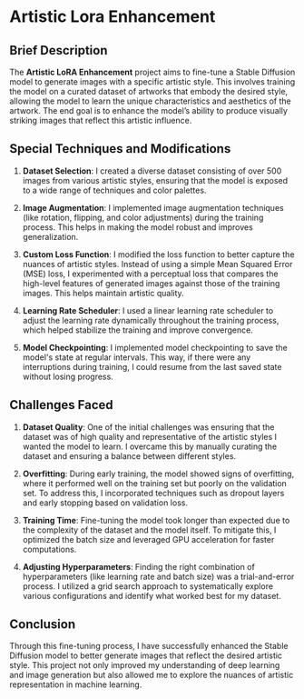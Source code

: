 # Artistic Lora Enhancement

## Brief Description
The **Artistic LoRA Enhancement** project aims to fine-tune a Stable Diffusion model to generate images with a specific artistic style. This involves training the model on a curated dataset of artworks that embody the desired style, allowing the model to learn the unique characteristics and aesthetics of the artwork. The end goal is to enhance the model’s ability to produce visually striking images that reflect this artistic influence.

## Special Techniques and Modifications
1. **Dataset Selection**: I created a diverse dataset consisting of over 500 images from various artistic styles, ensuring that the model is exposed to a wide range of techniques and color palettes.

2. **Image Augmentation**: I implemented image augmentation techniques (like rotation, flipping, and color adjustments) during the training process. This helps in making the model robust and improves generalization.

3. **Custom Loss Function**: I modified the loss function to better capture the nuances of artistic styles. Instead of using a simple Mean Squared Error (MSE) loss, I experimented with a perceptual loss that compares the high-level features of generated images against those of the training images. This helps maintain artistic quality.

4. **Learning Rate Scheduler**: I used a linear learning rate scheduler to adjust the learning rate dynamically throughout the training process, which helped stabilize the training and improve convergence.

5. **Model Checkpointing**: I implemented model checkpointing to save the model's state at regular intervals. This way, if there were any interruptions during training, I could resume from the last saved state without losing progress.

## Challenges Faced
1. **Dataset Quality**: One of the initial challenges was ensuring that the dataset was of high quality and representative of the artistic styles I wanted the model to learn. I overcame this by manually curating the dataset and ensuring a balance between different styles.

2. **Overfitting**: During early training, the model showed signs of overfitting, where it performed well on the training set but poorly on the validation set. To address this, I incorporated techniques such as dropout layers and early stopping based on validation loss.

3. **Training Time**: Fine-tuning the model took longer than expected due to the complexity of the dataset and the model itself. To mitigate this, I optimized the batch size and leveraged GPU acceleration for faster computations.

4. **Adjusting Hyperparameters**: Finding the right combination of hyperparameters (like learning rate and batch size) was a trial-and-error process. I utilized a grid search approach to systematically explore various configurations and identify what worked best for my dataset.

## Conclusion
Through this fine-tuning process, I have successfully enhanced the Stable Diffusion model to better generate images that reflect the desired artistic style. This project not only improved my understanding of deep learning and image generation but also allowed me to explore the nuances of artistic representation in machine learning.
